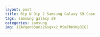 ```yaml
---
layout: post
title: Rip N Dip 2 Samsung Galaxy S9 Case
tags: samsung galaxy s9
categories: samsung
img: 1ZAVgenb3umz2Gsgxx2_MSm7bKVKp3IGJ
---
```

